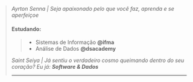 > *Ayrton Senna | Seja apaixonado pelo que você faz, aprenda e se aperfeiçoe*
>
> #### Estudando:
>> * Sistemas de Informação **@ifma** <br />
>> * Análise de Dados **@dsacademy** <br />
>
> *Saint Seiya | Já sentiu o verdadeiro cosmo queimando dentro do seu coração? Eu já: **Software & Dados***
>
> ---
<!-- 
> #### Interesses:
> > * R, Python e SQL para Data Analysis e Data Science <br />
> > * Javascript para Front-end de aplicações analíticas <br />

<p align="center">
    <img height="50" src="https://upload.wikimedia.org/wikipedia/commons/thumb/9/99/Unofficial_JavaScript_logo_2.svg/2048px-Unofficial_JavaScript_logo_2.svg.png">
    &nbsp;&nbsp;&nbsp;&nbsp;&nbsp;&nbsp;&nbsp;&nbsp;&nbsp;&nbsp;&nbsp;&nbsp;&nbsp;
    <img height="50" src="https://upload.wikimedia.org/wikipedia/commons/thumb/0/0a/Python.svg/768px-Python.svg.png">
    &nbsp;&nbsp;&nbsp;&nbsp;&nbsp;&nbsp;&nbsp;&nbsp;&nbsp;&nbsp;&nbsp;&nbsp;&nbsp;
    <img height="50" src="https://upload.wikimedia.org/wikipedia/commons/thumb/1/1b/R_logo.svg/1200px-R_logo.svg.png">
    &nbsp;&nbsp;&nbsp;&nbsp;&nbsp;&nbsp;&nbsp;&nbsp;&nbsp;&nbsp;&nbsp;&nbsp;&nbsp;
</p>

-->
